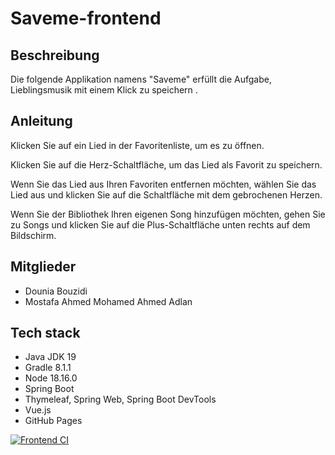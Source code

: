 # Saveme-frontend

## Beschreibung
Die folgende Applikation namens "Saveme" erfüllt die Aufgabe, Lieblingsmusik mit einem Klick zu speichern  .

## Anleitung
Klicken Sie auf ein Lied in der Favoritenliste, um es zu öffnen.

Klicken Sie auf die Herz-Schaltfläche, um das Lied als Favorit zu speichern.


Wenn Sie das Lied aus Ihren Favoriten entfernen möchten, wählen Sie das Lied aus und klicken Sie auf die Schaltfläche
mit dem gebrochenen Herzen.

Wenn Sie der Bibliothek Ihren eigenen Song hinzufügen möchten, gehen Sie zu Songs und klicken Sie auf die
Plus-Schaltfläche unten rechts auf dem Bildschirm.

## Mitglieder
* Dounia Bouzidi
* Mostafa Ahmed Mohamed Ahmed Adlan

## Tech stack

* Java JDK 19
* Gradle  8.1.1
* Node 18.16.0
* Spring Boot 
* Thymeleaf, Spring Web, Spring Boot DevTools
* Vue.js
* GitHub Pages

[![Frontend CI](https://github.com/DouniaBouzidi/Saveme-frontend/actions/workflows/ci.yml/badge.svg)](https://github.com/DouniaBouzidi/Saveme-frontend/actions/workflows/ci.yml)
